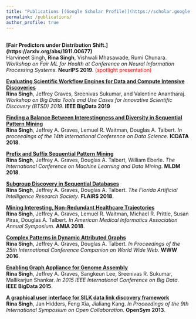 ```yaml
---
title: "Publications [(Google Scholar Profile)](https://scholar.google.com/citations?user=ImCvGYcAAAAJ&hl=en)"
permalink: /publications/
author_profile: true
---
```

<br>
<b>[Fair Predictors under Distribution Shift.](https://arxiv.org/abs/1911.00677)</b> <br> 
Harvineet Singh, <b>Rina Singh</b>, Vishwali Mhasawade, Rumi Chunara.
<i>Workshop on Fair ML for Health at Conference on Neural Information Processing Systems</i>. <b>NeurIPS 2019</b>. <span style="color:red">(spotlight presentation)</span>

<b>[Evaluating Scientific Workflow Engines for Data and Compute Intensive Discoveries](https://sites.google.com/view/btsd2019/home)</b> <br> 
<b>Rina Singh</b>, Jeffrey Graves, Sreenivas Sukumar, and Valentine Anantharaj.
<i>Workshop on Big Data Tools and Use Cases for Innovative Scientific Discovery (BTSD) 2019</i>. <b>IEEE BigData 2019</b>

<b>[Finding a Balance Between Interestingness and Diversity in Sequential Pattern Mining](https://csce.ucmss.com/cr/books/2018/LFS/CSREA2018/ICD8044.pdf)</b> <br> 
<b>Rina Singh</b>, Jeffrey A. Graves, Lemuel R. Waitman, Douglas A. Talbert.
<i>In proceedings of the 14th International Conference on Data Science</i>. <b>ICDATA 2018</b>.

<b>[Prefix and Suffix Sequential Pattern Mining](https://link.springer.com/chapter/10.1007/978-3-319-95786-9_24)</b> <br> 
<b>Rina Singh</b>, Jeffrey A. Graves, Douglas A. Talbert, William Eberle.
<i>The International Conference on Machine Learning and Data Mining</i>. <b>MLDM 2018</b>.

<b>[Subgroup Discovery in Sequential Databases](https://aaai.org/ocs/index.php/FLAIRS/FLAIRS18/paper/view/17691)</b> <br> 
<b>Rina Singh</b>, Jeffrey A. Graves, Douglas A. Talbert.
<i>The Florida Artificial Intelligence Research Society</i>. <b>FLAIRS 2018</b>.

<b>[Mining Interesting, Non-Redundant Healthcare Trajectories](https://knowledge.amia.org/67852-amia-1.4259402/t007-1.4262189/t007-1.4262190/2976696-1.4262413/2977100-1.4262410?qr=1)</b> <br> 
<b>Rina Singh</b>, Jeffrey A. Graves, Lemuel R. Waitman, Michael R. Prittie, Susan Piras, Douglas A. Talbert.
<i>In American Medical Informatics Association Annual Symposium</i>. <b>AMIA 2018</b>.

<b>[Complex Patterns in Dynamic Attributed Graphs](https://dl.acm.org/citation.cfm?id=2889374)</b> <br> 
<b>Rina Singh</b>, Jeffrey A. Graves, Douglas A. Talbert.
<i>In Proceedings of the 25th International Conference Companion on World Wide Web</i>. <b>WWW 2016</b>.

<b>[Enabling Graph Appliance for Genome Assembly](https://ieeexplore.ieee.org/document/7364056)</b> <br> 
<b>Rina Singh</b>, Jeffrey A. Graves, Sangkeun Lee, Sreenivas R. Sukumar, Mallikarjun Shankar.
<i>In 2015 IEEE International Conference on Big Data</i>. <b>IEEE BigData 2015</b>.

<b>[A graphical user interface for SILK data link discovery framework](https://dl.acm.org/citation.cfm?id=2491080)</b> <br> 
<b>Rina Singh</b>, Jan Hidders, Feng Xia, Jialiang Kang.
<i>In Proceedings of the 9th International Symposium on Open Collaboration</i>. <b>OpenSym 2013</b>.





